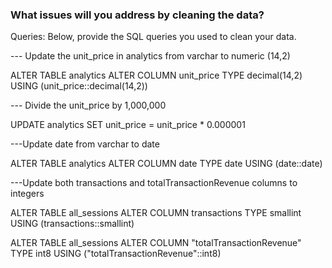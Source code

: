 ### What issues will you address by cleaning the data?



Queries:
Below, provide the SQL queries you used to clean your data.

--- Update the unit_price in analytics from varchar to numeric (14,2)

ALTER TABLE analytics
ALTER COLUMN unit_price TYPE decimal(14,2)
USING (unit_price::decimal(14,2))

--- Divide the unit_price by 1,000,000

UPDATE analytics
SET unit_price = unit_price * 0.000001

---Update date from varchar to date

ALTER TABLE analytics
ALTER COLUMN date TYPE date
USING (date::date)

---Update both transactions and totalTransactionRevenue columns to integers

ALTER TABLE all_sessions
ALTER COLUMN transactions TYPE smallint
USING (transactions::smallint)

ALTER TABLE all_sessions
ALTER COLUMN "totalTransactionRevenue" TYPE int8
USING ("totalTransactionRevenue"::int8)
